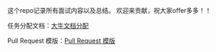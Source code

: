 这个repo记录所有面试内容以及总结。
欢迎来贡献，祝大家offer多多！！

任务分配文档：[大牛文档分配](https://docs.google.com/spreadsheets/d/1AiTO1t-4Zfh89DKuk4BTZib2ugaJllkGh6b7rj_Xngw/edit#gid=0)

Pull Request 模版：[Pull Request 模版](https://github.com/Lisanaaa/thank-god-my-offers/blob/develop/Pull%20Request%20%E6%A8%A1%E7%89%88.md)
